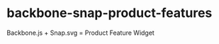 backbone-snap-product-features
==============================

Backbone.js + Snap.svg = Product Feature Widget
